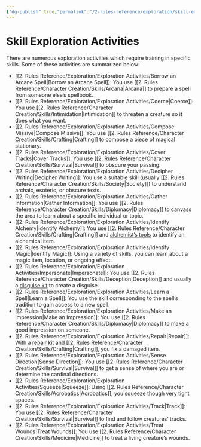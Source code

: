 ```yaml
---
{"dg-publish":true,"permalink":"/2-rules-reference/exploration/skill-exploration-activities/","noteIcon":""}
---
```


# Skill Exploration Activities

There are numerous exploration activities which require training in specific skills. Some of these activities are summarized below: 

- [[2. Rules Reference/Exploration/Exploration Activities/Borrow an Arcane Spell\|Borrow an Arcane Spell]]: You use [[2. Rules Reference/Character Creation/Skills/Arcana\|Arcana]] to prepare a spell from someone else’s spellbook.  
- [[2. Rules Reference/Exploration/Exploration Activities/Coerce\|Coerce]]: You use [[2. Rules Reference/Character Creation/Skills/Intimidation\|Intimidation]] to threaten a creature so it does what you want.  
- [[2. Rules Reference/Exploration/Exploration Activities/Compose Missive\|Compose Missive]]: You use [[2. Rules Reference/Character Creation/Skills/Crafting\|Crafting]] to compose a piece of magical stationary.
- [[2. Rules Reference/Exploration/Exploration Activities/Cover Tracks\|Cover Tracks]]: You use [[2. Rules Reference/Character Creation/Skills/Survival\|Survival]] to obscure your passing.  
- [[2. Rules Reference/Exploration/Exploration Activities/Decipher Writing\|Decipher Writing]]: You use a suitable skill (usually [[2. Rules Reference/Character Creation/Skills/Society\|Society]]) to understand archaic, esoteric, or obscure texts.  
- [[2. Rules Reference/Exploration/Exploration Activities/Gather Information\|Gather Information]]: You use [[2. Rules Reference/Character Creation/Skills/Diplomacy\|Diplomacy]] to canvass the area to learn about a specific individual or topic.  
- [[2. Rules Reference/Exploration/Exploration Activities/Identify Alchemy\|Identify Alchemy]]: You use [[2. Rules Reference/Character Creation/Skills/Crafting\|Crafting]] and [alchemist’s tools](https://2e.aonprd.com/Equipment.aspx?ID=2) to identify an alchemical item.  
- [[2. Rules Reference/Exploration/Exploration Activities/Identify Magic\|Identify Magic]]: Using a variety of skills, you can learn about a magic item, location, or ongoing effect.
- [[2. Rules Reference/Exploration/Exploration Activities/Impersonate\|Impersonate]]: You use [[2. Rules Reference/Character Creation/Skills/Deception\|Deception]] and usually a [disguise kit](https://2e.aonprd.com/Equipment.aspx?ID=19) to create a disguise.  
- [[2. Rules Reference/Exploration/Exploration Activities/Learn a Spell\|Learn a Spell]]: You use the skill corresponding to the spell’s tradition to gain access to a new spell.  
- [[2. Rules Reference/Exploration/Exploration Activities/Make an Impression\|Make an Impression]]: You use [[2. Rules Reference/Character Creation/Skills/Diplomacy\|Diplomacy]] to make a good impression on someone.  
- [[2. Rules Reference/Exploration/Exploration Activities/Repair\|Repair]]: With a [repair kit](https://2e.aonprd.com/Equipment.aspx?ID=43) and [[2. Rules Reference/Character Creation/Skills/Crafting\|Crafting]], you fix a damaged item.  
- [[2. Rules Reference/Exploration/Exploration Activities/Sense Direction\|Sense Direction]]: You use [[2. Rules Reference/Character Creation/Skills/Survival\|Survival]] to get a sense of where you are or determine the cardinal directions.  
- [[2. Rules Reference/Exploration/Exploration Activities/Squeeze\|Squeeze]]: Using [[2. Rules Reference/Character Creation/Skills/Acrobatics\|Acrobatics]], you squeeze though very tight spaces.  
- [[2. Rules Reference/Exploration/Exploration Activities/Track\|Track]]: You use [[2. Rules Reference/Character Creation/Skills/Survival\|Survival]] to find and follow creatures’ tracks.  
- [[2. Rules Reference/Exploration/Exploration Activities/Treat Wounds\|Treat Wounds]]: You use [[2. Rules Reference/Character Creation/Skills/Medicine\|Medicine]] to treat a living creature’s wounds.